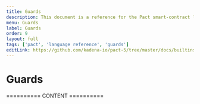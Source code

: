```yaml
---
title: Guards
description: This document is a reference for the Pact smart-contract language, designed for correct, transactional execution on a high-performance blockchain.
menu: Guards
label: Guards
order: 9
layout: full
tags: ['pact', 'language reference', 'guards']
editLink: https://github.com/kadena-io/pact-5/tree/master/docs/builtins/Guards
---
```


# Guards

========== CONTENT ==========
